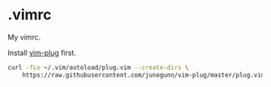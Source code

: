 .vimrc
=====

My vimrc.

Install [vim-plug](https://github.com/junegunn/vim-plug) first.

```sh
curl -fLo ~/.vim/autoload/plug.vim --create-dirs \
    https://raw.githubusercontent.com/junegunn/vim-plug/master/plug.vim
```